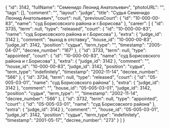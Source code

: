 {
    "id": 3142,
    "fullName": "Семенидо Леонид Анатольевич",
    "photoURL": "",
    "tags": [],
    "comment": "",
    "layout": "judge",
    "title": "Судья Семенидо Леонид Анатольевич",
    "court": null,
    "previousCourt": {
        "id": "10-000-00-83",
        "name": "суд Борисовского района и г.Борисова"
    },
    "career": [
        {
            "id": 3735,
            "term": null,
            "type": "released",
            "court": {
                "id": "10-000-00-83",
                "name": "суд Борисовского района и г.Борисова"
            },
            "extra": {
                "judge_id": 3142
            },
            "comment": "выход в отставку",
            "house_id": "10-000-00-83",
            "judge_id": 3142,
            "position": "судья",
            "term_type": "",
            "timestamp": "2005-04-07",
            "decree_number": "167"
        },
        {
            "id": 3733,
            "term": null,
            "type": "appointed",
            "court": {
                "id": "10-000-00-83",
                "name": "суд Борисовского района и г.Борисова"
            },
            "extra": {
                "judge_id": 3142
            },
            "comment": "",
            "house_id": "10-000-00-83",
            "judge_id": 3142,
            "position": "судья",
            "term_type": "indefinitely",
            "timestamp": "2002-11-14",
            "decree_number": "566"
        },
        {
            "id": 3734,
            "term": null,
            "type": "released",
            "court": {
                "id": "05-005-03-01",
                "name": "суд Борисовского района"
            },
            "extra": {
                "judge_id": 3142
            },
            "comment": "",
            "house_id": "05-005-03-01",
            "judge_id": 3142,
            "position": "судья",
            "term_type": "",
            "timestamp": "2002-11-14",
            "decree_number": "566"
        },
        {
            "id": 3732,
            "term": null,
            "type": "appointed",
            "court": {
                "id": "05-005-03-01",
                "name": "суд Борисовского района"
            },
            "extra": {
                "judge_id": 3142
            },
            "comment": "",
            "house_id": "05-005-03-01",
            "judge_id": 3142,
            "position": "судья",
            "term_type": "indefinitely",
            "timestamp": "2001-05-17",
            "decree_number": "273"
        }
    ]
}
